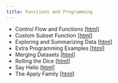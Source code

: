 ```yaml
---
title: Functions and Programming
---
```


 * Control Flow and Functions [[html]](/practical/functions-and-programming/Control_Flow_and_Functions.html)
 * Custom Subset Function [[html]](/practical/functions-and-programming/Custom_Subset_Function.html)
 * Exploring and Summarizing Data [[html]](/practical/functions-and-programming/Exploring_and_Summarizing_Data.html)
 * Extra Programming Examples [[html]](/practical/functions-and-programming/Extra_Programming_Examples.html)
 * Merging Datasets [[html]](/practical/functions-and-programming/Merging_Datasets.html)
 * Rolling the Dice [[html]](/practical/functions-and-programming/Rolling_the_Dice.html)
 * Say Hello [[html]](/practical/functions-and-programming/Say_Hello.html)
 * The Apply Family [[html]](/practical/functions-and-programming/The_Apply_Family.html)

